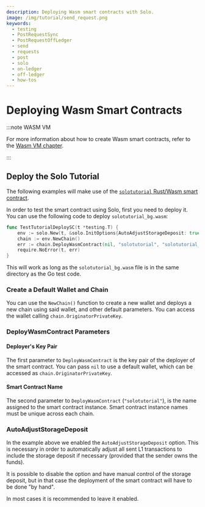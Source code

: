 ```yaml
---
description: Deploying Wasm smart contracts with Solo.
image: /img/tutorial/send_request.png
keywords:
  - testing
  - PostRequestSync
  - PostRequestOffLedger
  - send
  - requests
  - post
  - solo
  - on-ledger
  - off-ledger
  - how-tos
---
```


# Deploying Wasm Smart Contracts

:::note WASM VM

For more information about how to create Wasm smart contracts, refer to the [Wasm VM chapter](/isc/getting-started/languages-and-vms#wasm-vm-for-isc).

:::

## Deploy the Solo Tutorial

The following examples will make use of the
[`solotutorial` Rust/Wasm smart contract](https://github.com/iotaledger/wasp/tree/develop/documentation/tutorial-examples).

In order to test the smart contract using Solo, first you need to deploy it. You can use the following code to
deploy `solotutorial_bg.wasm`:

```go
func TestTutorialDeploySC(t *testing.T) {
	env := solo.New(t, &solo.InitOptions{AutoAdjustStorageDeposit: true})
	chain := env.NewChain()
	err := chain.DeployWasmContract(nil, "solotutorial", "solotutorial_bg.wasm")
	require.NoError(t, err)
}
```

This will work as long as the `solotutorial_bg.wasm` file is in the same directory as the Go test code.

### Create a Default Wallet and Chain

You can use the `NewChain()` function to create a new wallet and deploys a new chain using said wallet, and other
default parameters. You can access the wallet calling `chain.OriginatorPrivateKey`.

### DeployWasmContract Parameters

#### Deployer's Key Pair

The first parameter to `DeployWasmContract` is the key pair of the deployer of the smart contract. You can pass `nil`
to use a default wallet, which can be accessed as `chain.OriginatorPrivateKey`.

#### Smart Contract Name

The second parameter to `DeployWasmContract` (`"solotutorial"`), is the name assigned to the smart contract instance.
Smart contract instance names must be unique across each chain.

### AutoAdjustStorageDeposit

In the example above we enabled the `AutoAdjustStorageDeposit` option.
This is necessary in order to automatically adjust all sent L1 transactions to include the storage deposit if
necessary (provided that the sender owns the funds).

It is possible to disable the option and have manual control of the storage deposit, but in that case the deployment
of the smart contract will have to be done "by hand".

In most cases it is recommended to leave it enabled.
